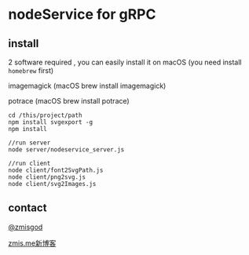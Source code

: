 # nodeService for gRPC


## install

2 software required , you can easily install it on macOS (you need install ```homebrew``` first)

imagemagick (macOS brew install imagemagick)

potrace (macOS brew install potrace)

```
cd /this/project/path
npm install svgexport -g
npm install

//run server
node server/nodeservice_server.js

//run client
node client/font2SvgPath.js
node client/png2svg.js
node client/svg2Images.js
```

## contact

<a href="https://weibo.com/zmisgod">@zmisgod</a>

<a href="https://zmis.me">zmis.me新博客</a>
